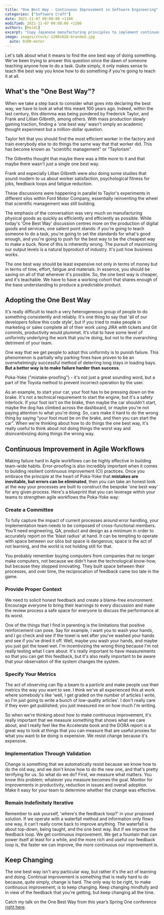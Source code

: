 ```yaml
---  
title: "One Best Way - Continuous Improvement in Software Engineering"  
categories: ["Software Craft"]  
date: 2021-11-07 00:00:00 +1100  
modified: 2021-11-07 00:00:00 +1100  
authors: [heidi]
excerpt: "Copy Japanese manufacturing principles to implement continuous improvement in your software development processes." 
image: images/stock/-1200x628-branded.jpg
  auto: 0100-motor
---  
```


Let's talk about what it means to find the one best way of doing something. We've been trying to answer this question since the dawn of someone teaching anyone how to do a task. Quite simply, it only makes sense to teach the best way you know how to do something if you're going to teach it at all.

## What's the "One Best Way"?

When we take a step back to consider what goes into declaring the best way, we have to look at what this meant 100 
years ago. Indeed, within the last century, this dilemma was being pondered by Frederick Taylor, and Frank and Lillian 
Gilbreth, among others. With mass production slowly gaining traction, finding a 'one best way' wasn't simply an academic thought experiment but a million-dollar question.

Taylor felt that you should find the most efficient worker in the factory and train everybody else to do things the 
same way that that worker did. This has become known as "scientific management" or "Taylorism".

The Gilbreths thought 
that 
maybe 
there 
was a little more to it 
and that maybe there 
wasn't 
just a single one best way. 

Frank and especially Lillian Gilbreth were also doing some studies that sound modern to us about worker satisfaction, 
psychological fitness for jobs, feedback loops and fatigue reduction. 

These discussions were happening 
in parallel to Taylor's experiments in different silos within Ford Motor Company, essentially 
reinventing the wheel that 
scientific management 
was 
still building.

The emphasis of the conversation was very much on manufacturing physical goods as quickly as efficiently and efficiently as possible. While today's 'One Best Way' discussion centres more on the production of digital goods and services, one salient point stands: if you're going to teach someone to do a task, you're going to set the standards for what's good enough, and you're going to push for the best way to be the cheapest way to make a buck. None of this is inherently wrong. The pursuit of maximizing our output levels is a natural byproduct of industry. It's just how business works.

The one best way should be least expensive not only in terms of money but in terms of time, effort, fatigue and materials. In essence, you should be saving on all of that wherever it's possible. So, the one best way is cheaper, and it's teachable. We have to have a working cohort that shares enough of the base understanding to produce a predictable product.


## Adopting the One Best Way

It's really difficult to teach a very heterogeneous group of people to do something consistently and reliably. It's 
one thing to say that 'all of our developers follow this code style', but if you tried to make people in marketing 
or sales complete all of their work using JIRA with tickets and Git commits, productivity would plummet. It’s vital 
to have some level of uniformity underlying the work that you're doing, but not to the overarching detriment of your team.

One way that we get people to adopt this uniformity is to punish failure. This phenomenon is partially why parking 
fines have proven to be an overwhelmingly successful method of deterring long stays in loading bays. **But a better 
way is to make failure harder than success**. 

Poka-Yoke ("mistake-proofing") - it's not just a great sounding word, but a part of the Toyota method to prevent incorrect operation by the user.

As an example, to start your car, your foot has to be pressing down on the brake. It's not a technical requirement to start the engine, but it's a safety interlock. If your foot isn't on the brake, then maybe the car shouldn't start, maybe the dog has climbed across the dashboard, or maybe you're not paying attention to what you're doing. So, cars make it hard to do the wrong thing by saying “your foot must be on the brake, and then you can start the car”. When we're thinking about how to do things the one best way, it's really useful to think about not doing things the worst way and disincentivizing doing things the wrong way.


## Continuous Improvement in Agile Workflows

Making failure hard in Agile workflows can be highly effective in building team-wide habits. Error-proofing is also 
incredibly important when it comes to building resilient continuous improvement (CI) practices. Once you embrace the 
principle at the heart of Poka-Yoke that **mistakes are inevitable, but errors can be eliminated**, then you can take 
an honest look at the way your processes are built to construct the bespoke 'one best way' for any given process. 
Here's a blueprint that you can leverage within your teams to strengthen agile workflows the Poka-Yoke way:

### Create a Committee

To fully capture the impact of current processes around error handling, your implementation team needs to be composed of cross-functional members. You'll need engineering, QA, product and design as a minimum in order to accurately report on the 'blast radius' at hand. It can be tempting to operate with space between our silos but space is dangerous; space is the act of not learning, and the world is not holding still for that.

You probably remember buying computers from companies that no longer make computers, not because we didn't have the technological know-how, but because they stopped innovating. They built space between their processes, and over time, the reciprocation of feedback came too late in the game.

### Provide Proper Context

We need to solicit honest feedback and create a blame-free environment. Encourage everyone to bring their learnings to every discussion and make the review process a safe space for everyone to discuss the performance at its worst.

One of the things that I find in parenting is the limitations that positive reinforcement can pose. Say for example, I want you to wash your hands, and I go check and see if the towel is wet after you've washed your hands and see if you've dried it off. Well, maybe you wash your hands, and maybe you just got the towel wet. I'm incentivizing the wrong thing because I'm not really testing what I care about. It's really important to have measurements so that you can get this feedback, but it's also really important to be aware that your observation of the system changes the system.

### Specify Your Metrics

The act of observing can flip a beam to a particle and make people use their metrics the way you want to see. I 
think we've all experienced this at work where somebody's like 'well, I get graded on the number of articles I write, so I'm just going to write a bunch of low-quality articles'. I don't really care if they even get published; you just measured me on how much I'm writing.

So when we're thinking about how to make continuous improvement, it's really important that we measure something that shows what we care about, and I really feel like the Accelerate book and the DORA report is a great way to look at things that you can measure that are useful proxies for what you want to be doing is expensive. We resist change because it's expensive.


### Implementation Through Validation

Change is something that we automatically resist because we know how to do the old way, and we don't know how to do the new one, and that's pretty terrifying for us. So what do we do? First, we measure what matters. You know this problem; whatever you measure becomes the goal. Monitor for improvements in productivity, reduction in issues and overall adoption. Make it easy for your team to determine whether the change was effective.


### Remain Indefinitely Iterative

Remember to ask yourself, 'where's the feedback loop?' in your proposed solution. If we operate with a waterfall method and information only flows one way, it can't really come back to improve anything. The waterfall is about top-down, being taught, and the one best way. But if we improve the feedback loop. We get continuous improvement. We get a fountain that can power itself at least for a while, and the more rich and useful our feedback loop is, the faster we can improve, the more continuous our improvement is.


## Keep Changing

The one best way isn't any particular way, but rather it's the act of learning and doing. Continual improvement is something that is really hard to do because, quite simply, change is hard. The only way to be right, to make continuous improvement, is to keep changing. Keep changing mindfully and in view of the feedback that you're getting, but keep changing all the time.

Catch my talk on the One Best Way from this year’s Spring One conference [right here](https://springone.io/2021/sessions/the-one-best-way-is-continual-improvement). 
